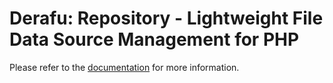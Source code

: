 # Derafu: Repository - Lightweight File Data Source Management for PHP

Please refer to the [documentation](https://www.derafu.dev/docs/data/repository) for more information.
